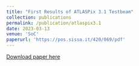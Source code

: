 ```yaml
---
title: "First Results of ATLASPix 3.1 Testbeam"
collection: publications
permalink: /publication/atlaspix3.1
date: 2023-03-13
venue: 'SoC'
paperurl: 'https://pos.sissa.it/420/069/pdf'
---
```


[Download paper here](https://pos.sissa.it/420/069/pdf)
